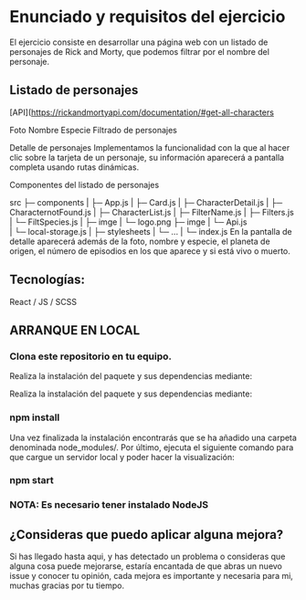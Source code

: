 # Enunciado y requisitos del ejercicio

El ejercicio consiste en desarrollar una página web con un listado de personajes de Rick and Morty, que podemos filtrar por el nombre del personaje.

## Listado de personajes

[API](https://rickandmortyapi.com/documentation/#get-all-characters

Foto
Nombre
Especie
Filtrado de personajes

Detalle de personajes Implementamos la funcionalidad con la que al hacer clic sobre la tarjeta de un personaje, su información aparecerá a pantalla completa usando rutas dinámicas.

Componentes del listado de personajes

src
├─ components
| ├─ App.js
| ├─ Card.js
| ├─ CharacterDetail.js
| ├─ CharacternotFound.js
| ├─ CharacterList.js
| ├─ FilterName.js
| ├─ Filters.js
| └─ FiltSpecies.js
|
├─ imge
| └─ logo.png
├─ imge
| └─ Api.js  
| └─ local-storage.js
|
├─ stylesheets
| └─ ...
|
└─ index.js
En la pantalla de detalle aparecerá además de la foto, nombre y especie, el planeta de origen, el número de episodios en los que aparece y si está vivo o muerto.

## Tecnologías:

React / JS / SCSS

## ARRANQUE EN LOCAL

### Clona este repositorio en tu equipo.

Realiza la instalación del paquete y sus dependencias mediante:

Realiza la instalación del paquete y sus dependencias mediante:

### npm install

Una vez finalizada la instalación encontrarás que se ha añadido una carpeta denominada node_modules/.
Por último, ejecuta el siguiente comando para que cargue un servidor local y poder hacer la visualización:

### npm start

### NOTA: Es necesario tener instalado NodeJS

## ¿Consideras que puedo aplicar alguna mejora?

Si has llegado hasta aqui, y has detectado un problema o consideras que alguna cosa puede mejorarse, estaría encantada de que abras un nuevo issue y conocer tu opinión, cada mejora es importante y necesaria para mi, muchas gracias por tu tiempo.
